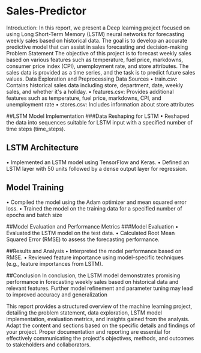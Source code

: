 # Sales-Predictor
Introduction:
In this report, we present a Deep learning project focused on using Long Short-Term Memory (LSTM) neural networks for forecasting weekly sales based on historical data. The goal is to develop an accurate predictive model that can assist in sales forecasting and decision-making
Problem Statement
 The objective of this project is to forecast weekly sales based on various features such as temperature, fuel price, markdowns, consumer price index (CPI), unemployment rate, and store attributes. The sales data is provided as a time series, and the task is to predict future sales values.
 Data Exploration and Preprocessing
  Data Sources
•	train.csv: Contains historical sales data including store, department, date, weekly sales, and whether it's a holiday.
•	features.csv: Provides additional features such as temperature, fuel price, markdowns, CPI, and unemployment rate
•	stores.csv: Includes information about store attributes

##LSTM Model Implementation
###Data Reshaping for LSTM
•	Reshaped the data into sequences suitable for LSTM input with a specified number of time steps (time_steps).
 
## LSTM Architecture
•	Implemented an LSTM model using TensorFlow and Keras.
•	Defined an LSTM layer with 50 units followed by a dense output layer for regression.
 

 ## Model Training
•	Compiled the model using the Adam optimizer and mean squared error loss.
•	Trained the model on the training data for a specified number of epochs and batch size

##Model Evaluation and Performance Metrics
###Model Evaluation
•	Evaluated the LSTM model on the test data.
•	Calculated Root Mean Squared Error (RMSE) to assess the forecasting performance.


##Results and Analysis
•	Interpreted the model performance based on RMSE.
•	Reviewed feature importance using model-specific techniques (e.g., feature importances from 
LSTM).

##Conclusion
In conclusion, the LSTM model demonstrates promising performance in forecasting weekly sales based on historical data and relevant features. Further model refinement and parameter tuning may lead to improved accuracy and generalization

This report provides a structured overview of the machine learning project, detailing the problem statement, data exploration, LSTM model implementation, evaluation metrics, and insights gained from the analysis. Adapt the content and sections based on the specific details and findings of your project. Proper documentation and reporting are essential for effectively communicating the project's objectives, methods, and outcomes to stakeholders and collaborators.
